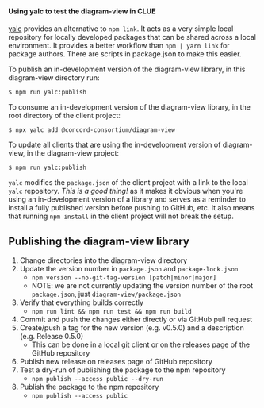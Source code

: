 #### Using yalc to test the diagram-view in CLUE

[yalc](https://www.npmjs.com/package/yalc) provides an alternative to `npm link`. It acts as a very simple local repository for locally developed packages that can be shared across a local environment. It provides a better workflow than `npm | yarn link` for package authors. There are scripts in package.json to make this easier.

To publish an in-development version of the diagram-view library, in this diagram-view directory run:
```
$ npm run yalc:publish
```

To consume an in-development version of the diagram-view library, in the root directory of the client project:
```
$ npx yalc add @concord-consortium/diagram-view
```

To update all clients that are using the in-development version of diagram-view, in the diagram-view project:
```
$ npm run yalc:publish
```

`yalc` modifies the `package.json` of the client project with a link to the local `yalc` repository. _This is a good thing!_ as it makes it obvious when you're using an in-development version of a library and serves as a reminder to install a fully published version before pushing to GitHub, etc. It also means that running `npm install` in the client project will not break the setup.

## Publishing the diagram-view library

1. Change directories into the diagram-view directory
1. Update the version number in `package.json` and `package-lock.json`
    - `npm version --no-git-tag-version [patch|minor|major]`
    - NOTE: we are not currently updating the version number of the root `package.json`, just 
    `diagram-view/package.json`
1. Verify that everything builds correctly
    - `npm run lint && npm run test && npm run build`
1. Commit and push the changes either directly or via GitHub pull request
1. Create/push a tag for the new version (e.g. v0.5.0) and a description (e.g. Release 0.5.0)
    - This can be done in a local git client or on the releases page of the GitHub repository
1. Publish new release on releases page of GitHub repository
1. Test a dry-run of publishing the package to the npm repository
    - `npm publish --access public --dry-run`
1. Publish the package to the npm repository
    - `npm publish --access public`